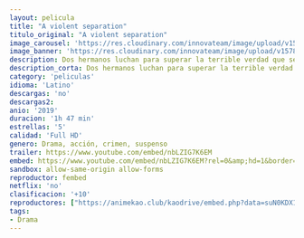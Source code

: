 ```yaml
---
layout: pelicula
title: "A violent separation"
titulo_original: "A violent separation"
image_carousel: 'https://res.cloudinary.com/innovateam/image/upload/v1578194041/violent-min_gvahul.jpg'
image_banner: 'https://res.cloudinary.com/innovateam/image/upload/v1578194047/y3uaTafluaoK5M2lDgjBKZ88t3Q-min_bu4mkb.jpg'
description: Dos hermanos luchan para superar la terrible verdad que se esconde tras la tragedia que destrozó a su familia tres generaciones atrás en el tiempo.
description_corta: Dos hermanos luchan para superar la terrible verdad que se esconde tras la tragedia que destrozó a su familia tres generaciones atrás en el tiempo.
category: 'peliculas'
idioma: 'Latino'
descargas: 'no'
descargas2:
anio: '2019'
duracion: '1h 47 min'
estrellas: '5'
calidad: 'Full HD'
genero: Drama, acción, crimen, suspenso
trailer: https://www.youtube.com/embed/nbLZIG7K6EM
embed: https://www.youtube.com/embed/nbLZIG7K6EM?rel=0&amp;hd=1&border=0&wmode=opaque&enablejsapi=1&modestbranding=1&controls=1&showinfo=1
sandbox: allow-same-origin allow-forms
reproductor: fembed
netflix: 'no'
clasificacion: '+10'
reproductores: ["https://animekao.club/kaodrive/embed.php?data=suN0KDX1J0t8DpQbdx7609T7HpLZtq0IkJcU9nj37SHJBh7HNm2ydfG/IC5GYg8rd6mYwxIVPQ7VkxXEe5uEk5BSjNCX99PPHKvcsDNZbl8uGkcAz1T4PaAx/bjSOFFbXAEEtC/1VnmOJ4PCkjl40NemSgqzVBCVHL3KT0H9qGOcYp39FDe0IB+JvUgD2RRyU190DPc04M5PYR1fab9+I3ry2Z56Lfni+k2wZsZkn3xn59XirM6CpLAxlWRJB8eaN3NQDmyv0Tnzo0fuuyQ+n0N1uRXLE780UZBWYKJKLFARD5dLQlzeV8A/XYKlOBtLLtA9Fg29J4K1XhTOeoE1lB6UMhoD0qFpUX1my9tJ8MNair3CcRKEKe3YjSr6oHh/OIrGMjqzVCTSQEk57apJuA==","https://www.zembed.to/public/dist/asteroid.html?id=0310437e942335837013bd900a1d1b7f&title=A%20Violent%20Separation","https://gdriveplayer.co/embed2.php?link=nMgYBlsYjX3AP5uTNGqa7gXaoW9gqhiDdC%252F6JGpDBChJm970rZeATEvJ4DhX0SnsJ9r%252FYBqZ8qqWAGrhGnGkfTH%252FA8n2JBJtoek17HgJMX0BKG3A2cdsSOJUoa1fNboDhXcYMgxb%252BLOOPFRTYOv0U9q5mz%252FxyRn3BjNys4HCJ7sSjmpNFHdHR8wRmbGb0elAkDoKppNmeciQtOENOXhhqw","https://gdriveplayer.co/embed2.php?link=xXjEAyXNPUq71r4CL2Wh0wSpfJ9SEesEPCrUZ%252F4Z12CgwACFYdrLcNOjJxwzrlTiAhXbCfxKzi92bvSkUsBxlEiYtxDQzqIiitDkUjJGOK6EoITISFqWajHL476AjETu0nIc42ZVi%252BXe5aSOcQyCxXCsye3%252BwdXkNjKlMLq%252F0Uh6w9qEIsnIMdDit17%252FfhmLzGC2VkLaDyE5rYsdpTDzQz","https://animekao.club/play/peliculas/a/a-violent-separation-2019-la.html"]
tags:
- Drama
---
```













